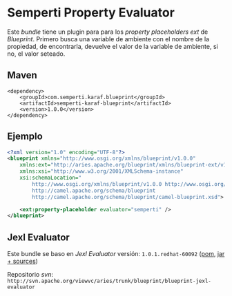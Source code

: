 # Semperti Property Evaluator

Este _bundle_ tiene un plugin para para los _property placeholders ext_ de _Blueprint_. Primero busca una variable de ambiente
con el nombre de la propiedad, de encontrarla, devuelve el valor de la variable de ambiente, si no, el valor seteado.

## Maven

```
<dependency>
    <groupId>com.semperti.karaf.blueprint</groupId>
    <artifactId>semperti-karaf-blueprint</artifactId>
    <version>1.0.0</version>
</dependency>
```

## Ejemplo

```xml
<?xml version="1.0" encoding="UTF-8"?>
<blueprint xmlns="http://www.osgi.org/xmlns/blueprint/v1.0.0"
    xmlns:ext="http://aries.apache.org/blueprint/xmlns/blueprint-ext/v1.5.0"
    xmlns:xsi="http://www.w3.org/2001/XMLSchema-instance"
    xsi:schemaLocation="
        http://www.osgi.org/xmlns/blueprint/v1.0.0 http://www.osgi.org/xmlns/blueprint/v1.0.0/blueprint.xsd
        http://camel.apache.org/schema/blueprint
        http://camel.apache.org/schema/blueprint/camel-blueprint.xsd">

    <ext:property-placeholder evaluator="semperti" />
</blueprint>
```

## Jexl Evaluator

Este bundle se baso en _Jexl Evaluator_ versión: `1.0.1.redhat-60092` ([pom](https://maven.repository.redhat.com/ga/org/apache/aries/blueprint/org.apache.aries.blueprint.jexl.evaluator/1.0.1.redhat-60092/org.apache.aries.blueprint.jexl.evaluator-1.0.1.redhat-60092.pom), [jar + sources](https://maven.repository.redhat.com/ga/org/apache/aries/blueprint/org.apache.aries.blueprint.jexl.evaluator/1.0.1.redhat-60092/org.apache.aries.blueprint.jexl.evaluator-1.0.1.redhat-60092-sources.jar))

Repositorio _svn_: `http://svn.apache.org/viewvc/aries/trunk/blueprint/blueprint-jexl-evaluator`
